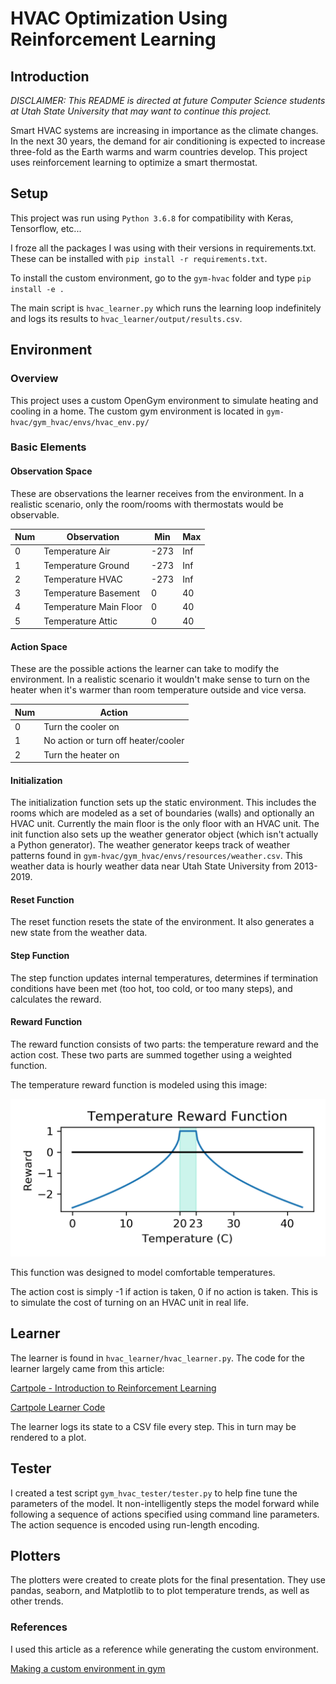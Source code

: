 # HVAC Optimization Using Reinforcement Learning

## Introduction

_DISCLAIMER: This README is directed at future Computer Science students at Utah State University that may want to continue this project._

Smart HVAC systems are increasing in importance as the climate changes. In the next 30 years, the demand for air conditioning is expected to increase three-fold as the Earth warms and warm countries develop. This project uses reinforcement learning to optimize a smart thermostat. 


## Setup

This project was run using `Python 3.6.8` for compatibility with Keras, Tensorflow, etc...

I froze all the packages I was using with their versions in requirements.txt. These can be installed with `pip install -r requirements.txt`.

To install the custom environment, go to the `gym-hvac` folder and type `pip install -e .` 

The main script is `hvac_learner.py` which runs the learning loop indefinitely and logs its results to `hvac_learner/output/results.csv`.

## Environment

### Overview

This project uses a custom OpenGym environment to simulate heating and cooling in a home. The custom gym environment is located in `gym-hvac/gym_hvac/envs/hvac_env.py/`

### Basic Elements

#### Observation Space

These are observations the learner receives from the environment. In a realistic scenario, only the room/rooms with thermostats would be observable.

| Num | Observation            | Min  | Max |
|-----|------------------------|------|-----|
| 0   | Temperature Air        | -273 | Inf |
| 1   | Temperature Ground     | -273 | Inf |
| 2   | Temperature HVAC       | -273 | Inf |
| 3   | Temperature Basement   | 0    | 40  |
| 4   | Temperature Main Floor | 0    | 40  |
| 5   | Temperature Attic      | 0    | 40  |

#### Action Space

These are the possible actions the learner can take to modify the environment. In a realistic scenario it wouldn't make sense to turn on the heater when it's warmer than room temperature outside and vice versa.

| Num | Action                              |
|-----|-------------------------------------|
| 0   | Turn the cooler on                  |
| 1   | No action or turn off heater/cooler |
| 2   | Turn the heater on                  |

#### Initialization

The initialization function sets up the static environment. This includes the rooms which are modeled as a set of boundaries (walls) and optionally an HVAC unit. Currently the main floor is the only floor with an HVAC unit. The init function also sets up the weather generator object (which isn't actually a Python generator). The weather generator keeps track of weather patterns found in `gym-hvac/gym_hvac/envs/resources/weather.csv`. This weather data is hourly weather data near Utah State University from 2013-2019.

#### Reset Function

The reset function resets the state of the environment. It also generates a new state from the weather data.

#### Step Function

The step function updates internal temperatures, determines if termination conditions have been met (too hot, too cold, or too many steps), and calculates the reward. 

#### Reward Function

The reward function consists of two parts: the temperature reward and the action cost. These two parts are summed together using a weighted function.
 
The temperature reward function is modeled using this image:

![Image of Yaktocat](https://raw.githubusercontent.com/Devenpor572/CleanEnergyHVACGroup/master/resources/temperature_reward.png)

This function was designed to model comfortable temperatures.

The action cost is simply -1 if action is taken, 0 if no action is taken. This is to simulate the cost of turning on an HVAC unit in real life.

## Learner

The learner is found in `hvac_learner/hvac_learner.py`. The code for the learner largely came from this article:

[Cartpole - Introduction to Reinforcement Learning](https://towardsdatascience.com/cartpole-introduction-to-reinforcement-learning-ed0eb5b58288)

[Cartpole Learner Code](https://github.com/gsurma/cartpole)

The learner logs its state to a CSV file every step. This in turn may be rendered to a plot.

## Tester

I created a test script `gym_hvac_tester/tester.py` to help fine tune the parameters of the model. It non-intelligently steps the model forward while following a sequence of actions specified using command line parameters. The action sequence is encoded using run-length encoding.

## Plotters

The plotters were created to create plots for the final presentation. They use pandas, seaborn, and Matplotlib to to plot temperature trends, as well as other trends.

### References

I used this article as a reference while generating the custom environment.

[Making a custom environment in gym](https://medium.com/@apoddar573/making-your-own-custom-environment-in-gym-c3b65ff8cdaa)





  
 


